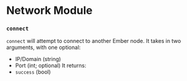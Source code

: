 # Network Module

### `connect`
`connect` will attempt to connect to another Ember node. It takes in two arguments, with one optional:
- IP/Domain (string)
- Port (int; optional)
It returns:
- `success` (bool)
